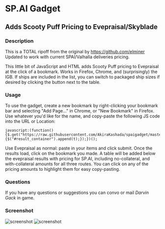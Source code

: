 # SP.AI Gadget
## Adds Scooty Puff Pricing to Evepraisal/Skyblade

### Description
This is a TOTAL ripoff from the original by https://github.com/elminer
Updated to work with current SPAI/Valhalla deliveries pricing.

This little bit of JavaScript and HTML adds Scooty Puff pricing to Evepraisal at the click of a bookmark.  Works in Firefox, Chrome, and (surprisingly) the IGB.  If ships are included in the list, you can switch to packaged ship sizes if desired by clicking the button next to the table.

### Usage

To use the gadget, create a new bookmark by right-clicking your bookmark bar and selecting "Add Page..." in Chrome, or "New Bookmark" in Firefox.  Use whatever you'd like for the name, and copy-paste the following JS code into the URL or Location:

```
javascript:(function(){$.get("https://raw.githubusercontent.com/AkiraKashada/spaigadget/master/spaitable.html",function(t){$("#result_container").append(t);});})();
```

Use Evepraisal as normal: paste in your items and click submit. Once the results load, click on the bookmark you made.  A table will be added below the evepraisal results with pricing for SP.AI, including no-collateral, and with-collateral amounts for all three routes.  You can click on any of the pricing amounts to highlight them for easy copy-pasting.

### Questions

If you have any questions or suggestions you can convo or mail *Darvin Gack* in game.

### Screenshot

![screenshot](http://i.imgur.com/vljDYbI.png)
![screenshot](http://i.imgur.com/bnajYoC.png)

